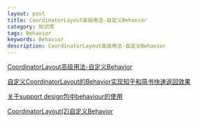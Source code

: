 ```yaml
---
layout: post
title: CoordinatorLayout高级用法-自定义Behavior 
category: 知识库
tags: Behavior
keywords: Behavior
description: CoordinatorLayout高级用法-自定义Behavior
---
```


[CoordinatorLayout高级用法-自定义Behavior](http://www.2cto.com/kf/201512/453913.html)

[自定义CoordinatorLayout的Behavior实现知乎和简书快速返回效果 ](http://blog.csdn.net/tiankong1206/article/details/48394393)

[关于support design包中behaviour的使用](http://blog.csdn.net/zjutkz/article/details/47847095)

[CoordinatorLayout(2)自定义Behavior](http://www.codesocang.com/jiaocheng/shoujikaifa/32409.html)